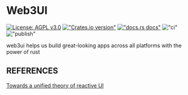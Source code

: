 # Web3UI

[![License: AGPL v3.0](https://img.shields.io/badge/License-MIT-blue.svg)](LICENSE) [!["Crates.io version"](https://img.shields.io/crates/v/web3ui.svg)](https://crates.io/crates/web3ui) [!["docs.rs docs"](https://img.shields.io/badge/docs-latest-blue.svg)](https://docs.rs/web3ui) !["ci"](https://github.com/AgoraCyber/web3ui/actions/workflows/ci.yml/badge.svg) !["publish"](https://github.com/AgoraCyber/web3ui/actions/workflows/publish.yml/badge.svg)

web3ui helps us build great-looking apps across all platforms with the power of rust

## REFERENCES

[Towards a unified theory of reactive UI](https://raphlinus.github.io/ui/druid/2019/11/22/reactive-ui.html)
